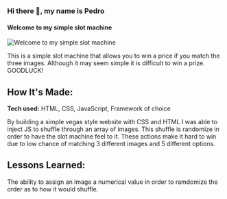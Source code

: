 ### Hi there 👋, my name is Pedro
#### Welcome to my simple slot machine
![Welcome to my simple slot machine](https://arturssmirnovs.github.io/github-profile-readme-generator/images/banner.png)

This is a simple slot machine that allows you to win a price if you match the three images. Although it may seem simple it is difficult to win a prize. GOODLUCK!

## How It's Made:

**Tech used:** HTML, CSS, JavaScript, Framework of choice

By building a simple vegas style website with CSS and HTML I was able to inject JS to shuffle through an array of images. This shuffle is randomize in order to have the slot machine feel to it. These actions make it hard to win due to low chance of matching 3 different images and 5 different options.


## Lessons Learned:

The ability to assign an image a numerical value in order to ramdomize the order as to how it would shuffle.
